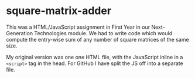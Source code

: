 # square-matrix-adder
This was a HTML/JavaScript assignment in First Year in our Next-Generation Technologies module.
We had to write code which would compute the entry-wise sum of any number of square matrices of the same size.

My original version was one one HTML file, with the JavaScript inline in a `<script>` tag in the head.
For GitHub I have split the JS off into a separate file.
